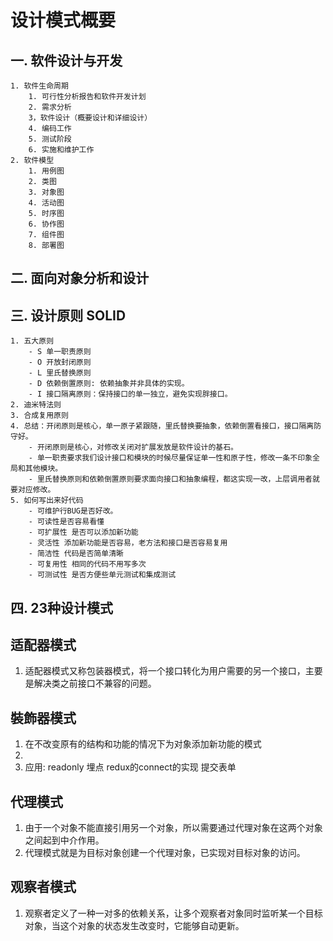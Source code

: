 <!--
 * @Description: 
 * @Author: yjy
 * @Date: 2023-02-21 21:51:11
 * @LastEditTime: 2023-02-26 15:10:48
 * @LastEditors: yjy
 * @Reference: 
-->
# 设计模式概要
## 一. 软件设计与开发
    1. 软件生命周期
        1. 可行性分析报告和软件开发计划
        2. 需求分析
        3，软件设计（概要设计和详细设计）
        4. 编码工作
        5. 测试阶段
        6. 实施和维护工作
    2. 软件模型
        1. 用例图
        2. 类图
        3. 对象图
        4. 活动图
        5. 时序图
        6. 协作图
        7. 组件图
        8. 部署图
## 二. 面向对象分析和设计
## 三. 设计原则 SOLID
    1. 五大原则
        - S 单一职责原则
        - O 开放封闭原则
        - L 里氏替换原则
        - D 依赖倒置原则: 依赖抽象并非具体的实现。
        - I 接口隔离原则：保持接口的单一独立，避免实现胖接口。
    2. 迪米特法则
    3. 合成复用原则
    4. 总结：开闭原则是核心，单一原子紧跟随，里氏替换要抽象，依赖倒置看接口，接口隔离防守好。
        - 开闭原则是核心，对修改关闭对扩展发放是软件设计的基石。
        - 单一职责要求我们设计接口和模块的时候尽量保证单一性和原子性，修改一条不印象全局和其他模块。
        - 里氏替换原则和依赖倒置原则要求面向接口和抽象编程，都这实现一改，上层调用者就要对应修改。
    5. 如何写出来好代码
        - 可维护行BUG是否好改。
        - 可读性是否容易看懂
        - 可扩展性 是否可以添加新功能
        - 灵活性 添加新功能是否容易，老方法和接口是否容易复用
        - 简洁性 代码是否简单清晰
        - 可复用性 相同的代码不用写多次
        - 可测试性 是否方便些单元测试和集成测试

## 四. 23种设计模式 

## 适配器模式
1. 适配器模式又称包装器模式，将一个接口转化为用户需要的另一个接口，主要是解决类之前接口不兼容的问题。

## 裝飾器模式
1. 在不改变原有的结构和功能的情况下为对象添加新功能的模式
2. 
3. 应用: readonly  埋点   redux的connect的实现   提交表单

## 代理模式
1. 由于一个对象不能直接引用另一个对象，所以需要通过代理对象在这两个对象之间起到中介作用。
2. 代理模式就是为目标对象创建一个代理对象，已实现对目标对象的访问。

## 观察者模式
1. 观察者定义了一种一对多的依赖关系，让多个观察者对象同时监听某一个目标对象，当这个对象的状态发生改变时，它能够自动更新。